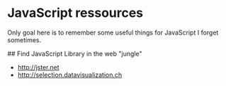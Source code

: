 JavaScript ressources
=====================

Only goal here is to remember some useful things for JavaScript I forget sometimes.

## Find JavaScript Library in the web "jungle" 

 * http://jster.net
 * http://selection.datavisualization.ch
 
 
